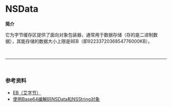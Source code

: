 # NSData

**简介**

它为字节缓存区提供了面向对象包装器，通常用于数据存储（存的是二进制数据），其能存储的数据大小上限是8EB（即9223372036854776000KB）。

<br>

***

<br>

### 参考资料

* [EB（艾字节）](http://baike.baidu.com/link?url=FQVwO4E6jyB8gUxHjsMTjWLefW-lWMXuuhrOecizUddsFCueKJIdkwIq8p9cW8Yx45rsJF0O0_ZB8fPo0Zz10q)
* [使用Base64编解码NSData和NSString对象](http://itony.me/488.html)